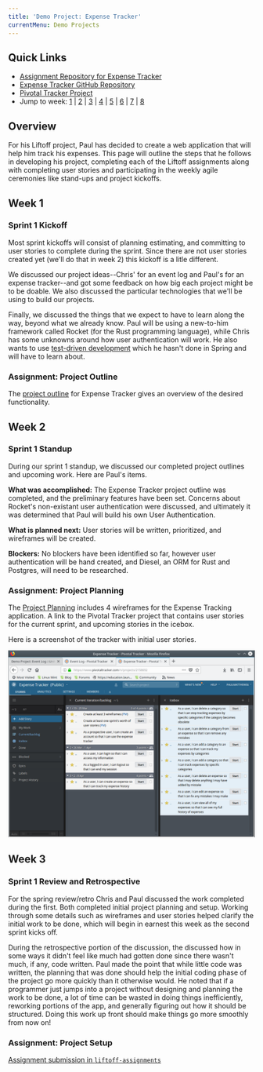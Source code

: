 ```yaml
---
title: 'Demo Project: Expense Tracker'
currentMenu: Demo Projects
---
```


## Quick Links
- [Assignment Repository for Expense Tracker](https://github.com/pdmxdd/liftoff-assignments)
- [Expense Tracker GitHub Repository](https://github.com/pdmxdd/expense_tracker)
- [Pivotal Tracker Project](https://www.pivotaltracker.com/n/projects/2158692)
- Jump to week: [1](#week-1) | [2](#week-2) | [3](#week-3) | [4](#week-4) | [5](#week-5) | [6](#week-6) | [7](#week-7) | [8](#week-8)

## Overview

For his Liftoff project, Paul has decided to create a web application that will help him track his expenses. This page will outline the steps that he follows in developing his project, completing each of the Liftoff assignments along with completing user stories and participating in the weekly agile ceremonies like stand-ups and project kickoffs.

## Week 1

### Sprint 1 Kickoff

Most sprint kickoffs will consist of planning estimating, and committing to user stories to complete during the sprint. Since there are not user stories created yet (we'll do that in week 2) this kickoff is a litle different.

We discussed our project ideas--Chris' for an event log and Paul's for an expense tracker--and got some feedback on how big each project might be to be doable. We also discussed the particular technologies that we'll be using to build our projects.

Finally, we discussed the things that we expect to have to learn along the way, beyond what we already know. Paul will be using a new-to-him framework called Rocket (for the Rust programming language), while Chris has some unknowns around how user authentication will work. He also wants to use [test-driven development](https://en.wikipedia.org/wiki/Test-driven_development) which he hasn't done in Spring and will have to learn about.

### Assignment: Project Outline

The [project outline](https://github.com/pdmxdd/liftoff-assignments/tree/master/P2-Project_Outline) for Expense Tracker gives an overview of the desired functionality.

## Week 2

### Sprint 1 Standup

During our sprint 1 standup, we discussed our completed project outlines and upcoming work. Here are Paul's items.

**What was accomplished:**
The Expense Tracker project outline was completed, and the preliminary features have been set. Concerns about Rocket's non-existant user authentication were discussed, and ultimately it was determined that Paul will build his own User Authentication.

**What is planned next:**
User stories will be written, prioritized, and wireframes will be created.

**Blockers:**
No blockers have been identified so far, however user authentication will be hand created, and Diesel, an ORM for Rust and Postgres, will need to be researched.

### Assignment: Project Planning
The [Project Planning](https://github.com/pdmxdd/liftoff-assignments/blob/master/P3-Project_Planning/) includes 4 wireframes for the Expense Tracking application. A link to the Pivotal Tracker project that contains user stories for the current sprint, and upcoming stories in the icebox.

Here is a screenshot of the tracker with initial user stories.

![Sprint 1 Stories](images/sprint_1_stories.png)

## Week 3

### Sprint 1 Review and Retrospective

For the spring review/retro Chris and Paul discussed the work completed during the first. Both completed initial project planning and setup. Working through some details such as wireframes and user stories helped clarify the initial work to be done, which will begin in earnest this week as the second sprint kicks off.

During the retrospective portion of the discussion, the discussed how in some ways it didn't feel like much had gotten done since there wasn't much, if any, code written. Paul made the point that while little code was written, the planning that was done should help the initial coding phase of the project go more quickly than it otherwise would. He noted that if a programmer just jumps into a project without designing and planning the work to be done, a lot of time can be wasted in doing things inefficiently, reworking portions of the app, and generally figuring out how it should be structured. Doing this work up front should make things go more smoothly from now on!

### Assignment: Project Setup

[Assignment submission in `liftoff-assignments`](https://github.com/pdmxdd/liftoff-assignments/tree/master/P4-Project_Setup)